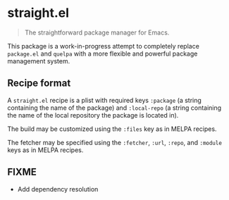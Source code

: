 # straight.el

> The straightforward package manager for Emacs.

This package is a work-in-progress attempt to completely replace
`package.el` and `quelpa` with a more flexible and powerful package
management system.

## Recipe format

A `straight.el` recipe is a plist with required keys `:package` (a
string containing the name of the package) and `:local-repo` (a string
containing the name of the local repository the package is located
in).

The build may be customized using the `:files` key as in MELPA
recipes.

The fetcher may be specified using the `:fetcher`, `:url`, `:repo`,
and `:module` keys as in MELPA recipes.

## FIXME

* Add dependency resolution
